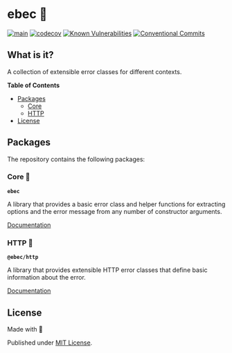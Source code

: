 # ebec 🎉

[![main](https://github.com/Tada5hi/typescript-error/actions/workflows/main.yml/badge.svg)](https://github.com/Tada5hi/typescript-error/actions/workflows/main.yml)
[![codecov](https://codecov.io/gh/tada5hi/ebec/branch/master/graph/badge.svg?token=HLHCWI3VO1)](https://codecov.io/gh/tada5hi/ebec)
[![Known Vulnerabilities](https://snyk.io/test/github/Tada5hi/typescript-error/badge.svg)](https://snyk.io/test/github/Tada5hi/typescript-error)
[![Conventional Commits](https://img.shields.io/badge/Conventional%20Commits-1.0.0-%23FE5196?logo=conventionalcommits&logoColor=white)](https://conventionalcommits.org)

## What is it?
A collection of extensible error classes for different contexts.

**Table of Contents**

- [Packages](#packages)
  - [Core](#core-)
  - [HTTP](#http-)
- [License](#license)

## Packages
The repository contains the following packages:

### Core 🥋

**`ebec`**

A library that provides a basic error class and helper functions for extracting options and the error message
from any number of constructor arguments.

[Documentation](./packages/ebec)

### HTTP 🥁

**`@ebec/http`** 

A library that provides extensible HTTP error classes that define basic information about the error.

[Documentation](./packages/http)

## License

Made with 💚

Published under [MIT License](./LICENSE).
